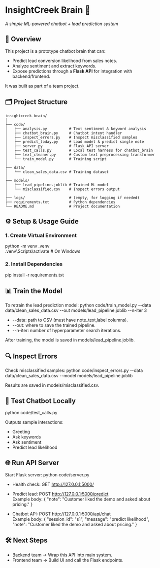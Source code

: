 # InsightCreek Brain 🧠  
*A simple ML-powered chatbot + lead prediction system*

## 📌 Overview
This project is a prototype chatbot brain that can:
- Predict lead conversion likelihood from sales notes.
- Analyze sentiment and extract keywords.
- Expose predictions through a **Flask API** for integration with backend/frontend.

It was built as part of a team project.  

## 🗂 Project Structure
```
insightcreek-brain/
│
├── code/
│   ├── analysis.py          # Text sentiment & keyword analysis
│   ├── chatbot_brain.py     # Chatbot intent handler
│   ├── inspect_errors.py    # Inspect misclassified samples
│   ├── predict_today.py     # Load model & predict single note
│   ├── server.py            # Flask API server
│   ├── test_calls.py        # Local test harness for chatbot_brain
│   ├── text_cleaner.py      # Custom text preprocessing transformer
│   └── train_model.py       # Training script
│
├── data/
│   └── clean_sales_data.csv # Training dataset
│
├── models/
│   ├── lead_pipeline.joblib # Trained ML model
│   └── misclassified.csv    # Inspect errors output
│
├── logs/                    # (empty, for logging if needed)
├── requirements.txt         # Python dependencies
└── README.md                # Project documentation
```

## ⚙️ Setup & Usage Guide

### 1. Create Virtual Environment
python -m venv .venv  
.venv\Scripts\activate      # On Windows

### 2. Install Dependencies
pip install -r requirements.txt

## 📊 Train the Model
To retrain the lead prediction model:
python code/train_model.py --data data/clean_sales_data.csv --out models/lead_pipeline.joblib --n-iter 3

- --data: path to CSV (must have note_text,label columns).  
- --out: where to save the trained pipeline.  
- --n-iter: number of hyperparameter search iterations.  

After training, the model is saved in models/lead_pipeline.joblib.

## 🔍 Inspect Errors
Check misclassified samples:
python code/inspect_errors.py --data data/clean_sales_data.csv --model models/lead_pipeline.joblib

Results are saved in models/misclassified.csv.

## 🤖 Test Chatbot Locally
python code/test_calls.py

Outputs sample interactions:  
- Greeting  
- Ask keywords  
- Ask sentiment  
- Predict lead likelihood  

## 🌐 Run API Server
Start Flask server:
python code/server.py

- Health check: GET http://127.0.0.1:5000/  
- Predict lead: POST http://127.0.0.1:5000/predict  
  Example body:
  { "note": "Customer liked the demo and asked about pricing." }

- Chatbot API: POST http://127.0.0.1:5000/api/chat  
  Example body:
  {
    "session_id": "s1",
    "message": "predict likelihood",
    "note": "Customer liked the demo and asked about pricing."
  }

## 🛠️ Next Steps
- Backend team → Wrap this API into main system.  
- Frontend team → Build UI and call the Flask endpoints.  


